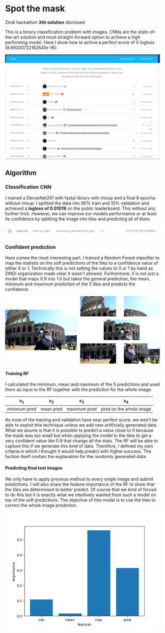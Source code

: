 # Spot the mask
Zindi hackathon **Xth solution** disclosed

This is a binary classification problem with images. CNNs are the state-of-the-art solution and most straight-forward option to achieve a high performing model. Here I show how to achive a perfect score of 0 logloss (9.99200722162641e-16):

![leaderboard](https://github.com/alfonmedela/spot_the_mask/blob/master/imgs/public_leaderboard.PNG)

## Algorithm 

### Classification CNN

I trained a DenseNet201 with fastai library with mixup and a final 8 epochs without mixup. I splitted the data into 90% train and 10% validation and achieved a **logloss of 0.01019** on the public leaderboard. This without any further trick. However, we can improve our models performance or at least its confidence by splitting the image into tiles and predicting all of them.

![submission](https://github.com/alfonmedela/spot_the_mask/blob/master/imgs/cnn_pred.PNG)

### Confident prediction

Here comes the most interesting part. I trained a Random Forest classifier to map the statistis on the soft predictions of the tiles to a confidence value of either 0 or 1. Technically this is not setting the values to 0 or 1 by hand as ZINDI organization made clear it wasn't allowed. Furthermore, it is not just a model that maps 0.9 into 1.0 but takes the general prediction, the mean, minimum and maximum prediction of the 5 tiles and predicts the confidence.

![tiles](https://github.com/alfonmedela/spot_the_mask/blob/master/imgs/tiles_diagram.png)

#### Training RF

I calculated the minimum, mean and maximum of the 5 predictions and used them as input to the RF together with the prediction for the whole image.


| x<sub>1</sub>  |  x<sub>2</sub>| x<sub>3</sub> | x<sub>4</sub>| 
| ------------- | ------------- |------------- | ------------- |
| minimum pred   | mean pred        | maximum pred        | pred on the whole image |


As most of the training and validation have near perfect score, we won't be able to exploit this technique unless we add new artificially generated data. What we asume is that it is possible to predict a value close to 0 because the mask was too small but when applying the model to the tiles to get a very confident value like 0.9 that change all the stats. The RF will be able to capture this if we generate this kind of data. Therefore, I defined my own criteria in which I thought it would help predict with higher success. The fuction itself contain the explanation for the randomly generated data.

#### Predicting final test images

We only have to apply previous method to every single image and submit predictions. I will also share the feature importance of the RF to show that the tiles are determinant to better predict. Of course that we kind of forced to do this but it is exactly what we intuitively wanted from such a model on top of the soft predictions. The objective of this model is to use the tiles to correct the whole image prediction.

![feature importance](https://github.com/alfonmedela/spot_the_mask/blob/master/imgs/bar_plot.png)


